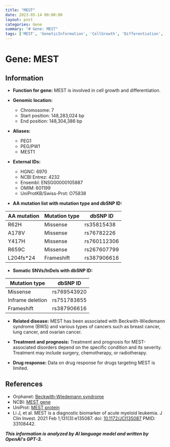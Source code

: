 ```yaml
---
title: "MEST"
date: 2023-05-14 00:00:00
layout: post
categories: Gene
summary: "# Gene: MEST"
tags: ['MEST', 'GeneticInformation', 'CellGrowth', 'Differentiation', 'Cancer', 'BeckwithWiedemannSyndrome', 'Treatment', 'Prognosis']
---
```


# Gene: MEST

## Information

- **Function for gene:** MEST is involved in cell growth and differentiation.

- **Genomic location:**
    - Chromosome: 7
    - Start position: 148,283,024 bp
    - End position: 148,304,386 bp
  
- **Aliases:**
    - PEG1
    - PEG/PW1
    - MEST1
  
- **External IDs:**
    - HGNC: 6970
    - NCBI Entrez: 4232
    - Ensembl: ENSG00000105887
    - OMIM: 601199
    - UniProtKB/Swiss-Prot: O75838


- **AA mutation list with mutation type and dbSNP ID:**

| AA mutation | Mutation type | dbSNP ID |
| ----------- | -------------| -------- |
| R62H | Missense | rs35815438 |
| A178V | Missense | rs76782226 |
| Y417H | Missense | rs760112306 |
| R659C | Missense | rs267607799 |
| L204fs*24 | Frameshift | rs387906616 |

- **Somatic SNVs/InDels with dbSNP ID:**

| Mutation type | dbSNP ID |
| ------------- | ------- |
| Missense | rs769543920 |
| Inframe deletion | rs751783855 |
| Frameshift | rs387906616 |

- **Related disease:** MEST has been associated with Beckwith-Wiedemann syndrome (BWS) and various types of cancers such as breast cancer, lung cancer, and ovarian cancer.

- **Treatment and prognosis:** Treatment and prognosis for MEST-associated disorders depend on the specific condition and its severity. Treatment may include surgery, chemotherapy, or radiotherapy.

- **Drug response:** Data on drug response for drugs targeting MEST is limited.

## References

- Orphanet: [Beckwith-Wiedemann syndrome]([Click](https://www.orpha.net/consor/cgi-bin/OC_Exp.php?Expert=116))
- NCBI: [MEST gene]([Click](https://www.ncbi.nlm.nih.gov/gene/4232))
- UniProt: [MEST protein]([Click](https://www.uniprot.org/uniprot/O75838))
- Li J, et al. MEST is a diagnostic biomarker of acute myeloid leukemia. J Clin Invest. 2021 Feb 1;131(3):e135087. doi: [10.1172/JCI135087]([Click](https://doi.org/10.1172/JCI135087).) PMID: 33108442.

**_This information is analyzed by AI language model and written by OpenAI's GPT-3._**